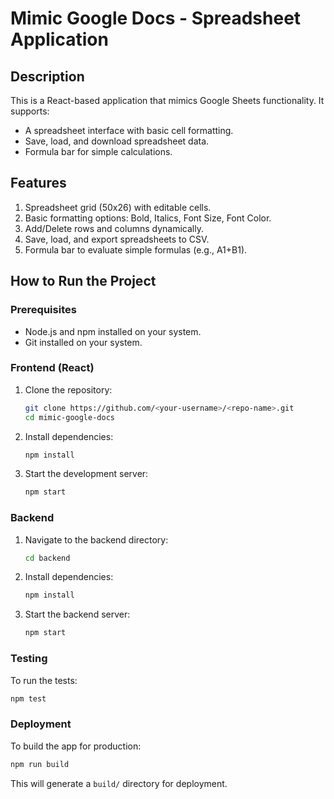 
# Mimic Google Docs - Spreadsheet Application

## Description
This is a React-based application that mimics Google Sheets functionality. It supports:
- A spreadsheet interface with basic cell formatting.
- Save, load, and download spreadsheet data.
- Formula bar for simple calculations.

## Features
1. Spreadsheet grid (50x26) with editable cells.
2. Basic formatting options: Bold, Italics, Font Size, Font Color.
3. Add/Delete rows and columns dynamically.
4. Save, load, and export spreadsheets to CSV.
5. Formula bar to evaluate simple formulas (e.g., A1+B1).

## How to Run the Project

### Prerequisites
- Node.js and npm installed on your system.
- Git installed on your system.

### Frontend (React)
1. Clone the repository:
   ```bash
   git clone https://github.com/<your-username>/<repo-name>.git
   cd mimic-google-docs
   ```
2. Install dependencies:
   ```bash
   npm install
   ```
3. Start the development server:
   ```bash
   npm start
   ```

### Backend 
1. Navigate to the backend directory:
   ```bash
   cd backend
   ```
2. Install dependencies:
   ```bash
   npm install
   ```
3. Start the backend server:
   ```bash
   npm start
   ```

### Testing
To run the tests:
```bash
npm test
```

### Deployment
To build the app for production:
```bash
npm run build
```
This will generate a `build/` directory for deployment.

